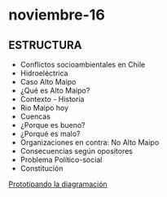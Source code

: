 # noviembre-16
## ESTRUCTURA
* Conflictos socioambientales en Chile
* Hidroeléctrica
* Caso Alto Maipo
* ¿Qué es Alto Maipo?
* Contexto - Historia
* Rio Maipo hoy
* Cuencas
* ¿Porque es bueno?
* ¿Porqué es malo?
* Organizaciones en contra: No Alto Maipo
* Consecuencias según opositores
* Problema Político-social
* Constitución


[Prototipando la diagramación](https://www.figma.com/file/yMdBrkT9TyPAoLqDBGMtaZ/Infograf%C3%ADa-Digital?node-id=38%3A4)
